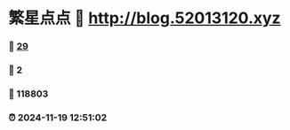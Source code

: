 # 繁星点点 :link: http://blog.52013120.xyz 
### :page_facing_up: [29](http://blog.52013120.xyz/tag.html) 
### :speech_balloon: 2 
### :hibiscus: 118803 
### :alarm_clock: 2024-11-19 12:51:02 
